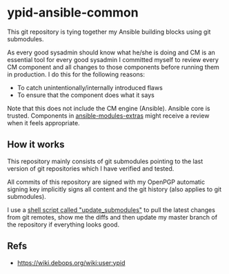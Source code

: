 # ypid-ansible-common

This git repository is tying together my Ansible building blocks using git submodules.

As every good sysadmin should know what he/she is doing and CM is an essential
tool for every good sysadmin I committed myself to review every CM component
and all changes to those components before running them in production. I do
this for the following reasons:

* To catch unintentionally/internally introduced flaws
* To ensure that the component does what it says

Note that this does not include the CM engine (Ansible).
Ansible core is trusted.
Components in
[ansible-modules-extras](https://github.com/ansible/ansible-modules-extras)
might receive a review when it feels appropriate.

## How it works

This repository mainly consists of git submodules pointing to the last version
of git repositories which I have verified and tested.

All commits of this repository are signed with my OpenPGP automatic signing key
implicitly signs all content and the git history (also applies to git submodules).

I use a [shell script called "update_submodules"](https://github.com/ypid/ypid-ansible-common/blob/master/update_submodules) to pull the latest changes from git remotes, show me the diffs and then update my master branch of the repository if everything looks good.

## Refs

* https://wiki.debops.org/wiki:user:ypid
